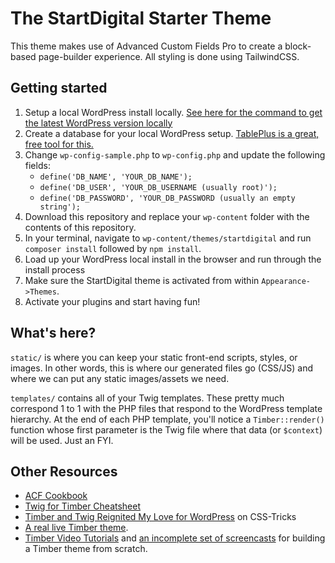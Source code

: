 # The StartDigital Starter Theme

This theme makes use of Advanced Custom Fields Pro to create a block-based page-builder experience.
All styling is done using TailwindCSS.

## Getting started

1. Setup a local WordPress install locally. [See here for the command to get the latest WordPress version locally](https://code.tutsplus.com/articles/download-and-install-wordpress-via-the-shell-over-ssh--wp-24403#:~:text=wget%20http%3A//wordpress.org/latest.tar.gz%0A%24tar%20xfz%20latest.tar.gz)
2. Create a database for your local WordPress setup. [TablePlus is a great, free tool for this.](https://tableplus.com/)
3. Change `wp-config-sample.php` to `wp-config.php` and update the following fields:
   - `define('DB_NAME', 'YOUR_DB_NAME');`
   - `define('DB_USER', 'YOUR_DB_USERNAME (usually root)');`
   - `define('DB_PASSWORD', 'YOUR_DB_PASSWORD (usually an empty string');`
4. Download this repository and replace your `wp-content` folder with the contents of this repository.
5. In your terminal, navigate to `wp-content/themes/startdigital` and run `composer install` followed by `npm install`.
6. Load up your WordPress local install in the browser and run through the install process
7. Make sure the StartDigital theme is activated from within `Appearance->Themes`.
8. Activate your plugins and start having fun!

## What's here?

`static/` is where you can keep your static front-end scripts, styles, or images. In other words, this is where our generated files go (CSS/JS) and where we can put any static images/assets we need.

`templates/` contains all of your Twig templates. These pretty much correspond 1 to 1 with the PHP files that respond to the WordPress template hierarchy. At the end of each PHP template, you'll notice a `Timber::render()` function whose first parameter is the Twig file where that data (or `$context`) will be used. Just an FYI.

## Other Resources

- [ACF Cookbook](https://timber.github.io/docs/guides/acf-cookbook/#nav)
- [Twig for Timber Cheatsheet](http://notlaura.com/the-twig-for-timber-cheatsheet/)
- [Timber and Twig Reignited My Love for WordPress](https://css-tricks.com/timber-and-twig-reignited-my-love-for-wordpress/) on CSS-Tricks
- [A real live Timber theme](https://github.com/laras126/yuling-theme).
- [Timber Video Tutorials](http://timber.github.io/timber/#video-tutorials) and [an incomplete set of screencasts](https://www.youtube.com/playlist?list=PLuIlodXmVQ6pkqWyR6mtQ5gQZ6BrnuFx-) for building a Timber theme from scratch.
